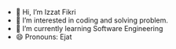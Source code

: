 - 👋 Hi, I’m Izzat Fikri
- 👀 I’m interested in coding and solving problem.
- 🌱 I’m currently learning Software Engineering
- 😄 Pronouns: Ejat

<!---
izzatfikri/izzatfikri is a ✨ special ✨ repository because its `README.md` (this file) appears on your GitHub profile.
You can click the Preview link to take a look at your changes.
--->
